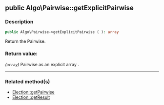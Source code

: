 ## public Algo\Pairwise::getExplicitPairwise

### Description    

```php
public Algo\Pairwise->getExplicitPairwise ( ): array
```

Return the Pairwise.
    

### Return value:   

*(```array```)* Pairwise as an explicit array .


---------------------------------------

### Related method(s)      

* [Election::getPairwise](../Election%20Class/public%20Election--getPairwise.md)    
* [Election::getResult](../Election%20Class/public%20Election--getResult.md)    
